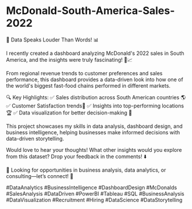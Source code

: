 # McDonald-South-America-Sales-2022
🚀 Data Speaks Louder Than Words! 📊

I recently created a dashboard analyzing McDonald's 2022 sales in South America, and the insights were truly fascinating! 🍔📈

From regional revenue trends to customer preferences and sales performance, this dashboard provides a data-driven look into how one of the world's biggest fast-food chains performed in different markets.

🔍 Key Highlights:
✅ Sales distribution across South American countries 🌎
✅ Customer Satisfaction trends📆
✅ Insights into top-performing locations 🏆
✅ Data visualization for better decision-making 🎯

This project showcases my skills in data analysis, dashboard design, and business intelligence, helping businesses make informed decisions with data-driven storytelling.

Would love to hear your thoughts! What other insights would you explore from this dataset? Drop your feedback in the comments! ⬇️

📢 Looking for opportunities in business analysis, data analytics, or consulting—let’s connect! 🚀

#DataAnalytics #BusinessIntelligence #DashboardDesign #McDonalds #SalesAnalysis #DataDriven #PowerBI #Tableau #SQL #BusinessAnalysis #DataVisualization #Recruitment #Hiring #DataScience #DataStorytelling
